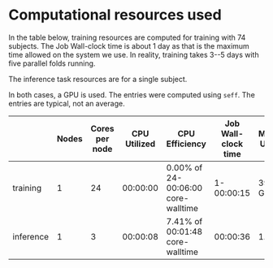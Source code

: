 # Computational resources used

In the table below, training resources are computed for training with 74 subjects.  The Job Wall-clock time is about 1 day as that is the maximum time allowed on the system we use.  In reality, training takes 3--5 days with five parallel folds running.

The inference task resources are for a single subject.

In both cases, a GPU is used.  The entries were computed using `seff`.  The entries are typical, not an average.

| | Nodes      | Cores per node | CPU Utilized | CPU Efficiency                         | Job Wall-clock time | Memory Utilized | Memory Efficiency  |
| ---- | ---------- | -------------- | ------------ | -------------------------------------- | ------------------- | --------------- | ------------------ |
| training | 1          | 24             | 00:00:00     | 0.00% of 24-00:06:00 core-walltime     |          1-00:00:15 |        39.42 GB | 61.60% of 64.00 GB |
| inference | 1          | 3              | 00:00:08     | 7.41% of 00:01:48 core-walltime        |            00:00:36 |         1.46 MB | 0.00% of 60.00 GB  |

